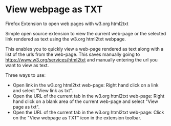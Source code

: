 # View webpage as TXT

Firefox Extension to open web pages with w3.org html2txt

Simple open source extension to view the current web-page or the selected link rendered as text using the w3.org html2txt webpage.

This enables you to quickly view a web-page rendered as text along with a list of the urls from the web-page. This saves manually going to https://www.w3.org/services/html2txt and manually entering the url you want to view as text.

Three ways to use:

* Open link in the w3.org html2txt web-page: Right hand click on a link and select "View link as txt".
* Open the URL of the current tab in the w3.org html2txt web-page: Right hand click on a blank area of the current web-page and select "View page as txt".
* Open the URL of the current tab in the w3.org html2txt web-page: Click on the "View webpage as TXT" icon in the extension toolbar.
